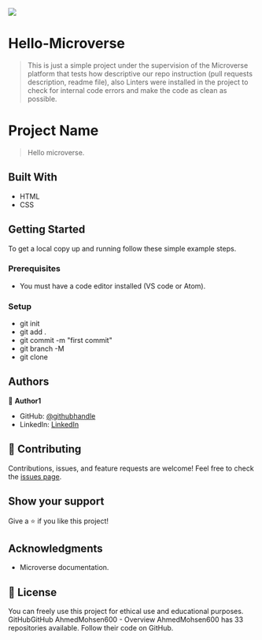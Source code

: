 ![](https://img.shields.io/badge/Microverse-blueviolet)

# Hello-Microverse

> This is just a simple project under the supervision of the Microverse platform that tests how descriptive our repo instruction (pull requests description, readme file), also Linters were installed in the project to check for internal code errors and make the code as clean as possible.

# Project Name

> Hello microverse.

## Built With

- HTML
- CSS

## Getting Started

To get a local copy up and running follow these simple example steps.

### Prerequisites

- You must have a code editor installed (VS code or Atom).

### Setup

- git init
- git add .
- git commit -m "first commit"
- git branch -M
- git clone

## Authors

:bust_in_silhouette: **Author1**

- GitHub: [@githubhandle](https://github.com/AhmedMohsen600)
- LinkedIn: [LinkedIn](https://www.linkedin.com/in/ahmed-mohsen-bb75b2194/)

## :handshake: Contributing

Contributions, issues, and feature requests are welcome!
Feel free to check the [issues page](https://github.com/AhmedMohsen600/Hello-Microverse/issues).

## Show your support

Give a :star:️ if you like this project!

## Acknowledgments

- Microverse documentation.

## :memo: License

You can freely use this project for ethical use and educational purposes.
GitHubGitHub
AhmedMohsen600 - Overview
AhmedMohsen600 has 33 repositories available. Follow their code on GitHub.
